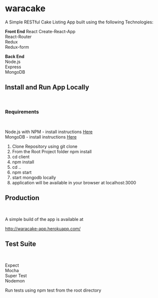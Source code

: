 <h1>waracake</h1>
A Simple RESTful Cake Listing App built using the following Technologies: <br>

<b>Front End</b>
React
Create-React-App <br>
React-Router <br>
Redux <br>
Redux-form <br>

<b>Back End</b><br>
Node.js <br>
Express <br>
MongoDB <br>

<h2>Install and Run App Locally</h2> <br>

<h3>Requirements</h3> <br>

Node.js with NPM - install instructions [Here](https://docs.npmjs.com/getting-started/installing-node) <br>
MongoDB - install instructions [Here](https://docs.mongodb.com/manual/installation/) <br>

1. Clone Repository using git clone <br>
2. From the Root Project folder npm install <br> 
3. cd client <br>
4. npm install <br>
5. cd .. <br>
6. npm start <br>
7. start mongodb locally <br>
8. application will be available in your browser at localhost:3000 <br>

<h2>Production</h2> <br>

A simple build of the app is available at <br>

http://waracake-app.herokuapp.com/ <br>

<h2>Test Suite</h2> <br>

Expect <br>
Mocha <br>
Super Test <br>
Nodemon <br>

Run tests using npm test from the root directory
